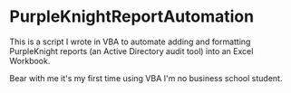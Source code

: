 # PurpleKnightReportAutomation
This is a script I wrote in VBA to automate adding and formatting PurpleKnight reports (an Active Directory audit tool) into an Excel Workbook.

Bear with me it's my first time using VBA I'm no business school student.
